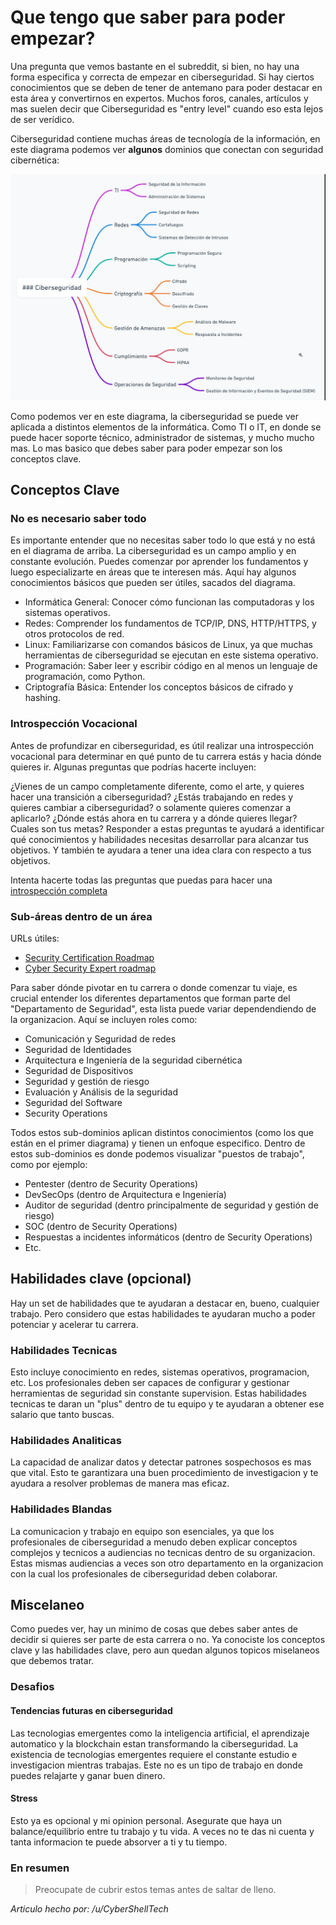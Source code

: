 # Que tengo que saber para poder empezar?

Una pregunta que vemos bastante en el subreddit, si bien, no hay una forma especifica y correcta de empezar en ciberseguridad. Si hay ciertos conocimientos que se deben de tener de antemano para poder destacar en esta área y convertirnos en expertos. Muchos foros, canales, artículos y mas suelen decir que Ciberseguridad es "entry level" cuando eso esta lejos de ser verídico.

Ciberseguridad contiene muchas áreas de tecnología de la información, en este diagrama podemos ver **algunos** dominios que conectan con seguridad cibernética:

![Diagrama](./Conceptos%20de%20Ciberseguridad.png)

Como podemos ver en este diagrama, la ciberseguridad se puede ver aplicada a distintos elementos de la informática. Como TI o IT, en donde se puede hacer soporte técnico, administrador de sistemas, y mucho mucho mas. Lo mas basico que debes saber para poder empezar son los conceptos clave.

## Conceptos Clave

### No es necesario saber todo

Es importante entender que no necesitas saber todo lo que está y no está en el diagrama de arriba. La ciberseguridad es un campo amplio y en constante evolución. Puedes comenzar por aprender los fundamentos y luego especializarte en áreas que te interesen más. Aquí hay algunos conocimientos básicos que pueden ser útiles, sacados del diagrama. 

- Informática General: Conocer cómo funcionan las computadoras y los sistemas operativos.
- Redes: Comprender los fundamentos de TCP/IP, DNS, HTTP/HTTPS, y otros protocolos de red.
- Linux: Familiarizarse con comandos básicos de Linux, ya que muchas herramientas de ciberseguridad se ejecutan en este sistema operativo.
- Programación: Saber leer y escribir código en al menos un lenguaje de programación, como Python.
- Criptografía Básica: Entender los conceptos básicos de cifrado y hashing.

### Introspección Vocacional

Antes de profundizar en ciberseguridad, es útil realizar una introspección vocacional para determinar en qué punto de tu carrera estás y hacia dónde quieres ir. Algunas preguntas que podrías hacerte incluyen:

¿Vienes de un campo completamente diferente, como el arte, y quieres hacer una transición a ciberseguridad?
¿Estás trabajando en redes y quieres cambiar a ciberseguridad? o solamente quieres comenzar a aplicarlo? 
¿Dónde estás ahora en tu carrera y a dónde quieres llegar? Cuales son tus metas? 
Responder a estas preguntas te ayudará a identificar qué conocimientos y habilidades necesitas desarrollar para alcanzar tus objetivos. Y también te ayudara a tener una idea clara con respecto a tus objetivos. 

Intenta hacerte todas las preguntas que puedas para hacer una [introspección completa](https://ideas.ted.com/the-right-way-to-be-introspective-yes-theres-a-wrong-way/)

### Sub-áreas dentro de un área

URLs útiles:
- [Security Certification Roadmap](https://pauljerimy.com/security-certification-roadmap/)
- [Cyber Security Expert roadmap](https://roadmap.sh/cyber-security)

Para saber dónde pivotar en tu carrera o donde comenzar tu viaje, es crucial entender los diferentes departamentos que forman parte del "Departamento de Seguridad", esta lista puede variar dependendiendo de la organizacion. Aquí se incluyen roles como:

- Comunicación y Seguridad de redes
- Seguridad de Identidades
- Arquitectura e Ingeniería de la seguridad cibernética
- Seguridad de Dispositivos
- Seguridad y gestión de riesgo
- Evaluación y Análisis de la seguridad
- Seguridad del Software
- Security Operations

Todos estos sub-dominios aplican distintos conocimientos (como los que están en el primer diagrama) y tienen un enfoque especifico. Dentro de estos sub-dominios es donde podemos visualizar "puestos de trabajo", como por ejemplo: 
- Pentester (dentro de Security Operations)
- DevSecOps (dentro de Arquitectura e Ingeniería)
- Auditor de seguridad (dentro principalmente de seguridad y gestión de riesgo)
- SOC (dentro de Security Operations)
- Respuestas a incidentes informáticos (dentro de Security Operations)
- Etc. 

## Habilidades clave (opcional)

Hay un set de habilidades que te ayudaran a destacar en, bueno, cualquier trabajo. Pero considero que estas habilidades te ayudaran mucho a poder potenciar y acelerar tu carrera. 

### Habilidades Tecnicas

Esto incluye conocimiento en redes, sistemas operativos, programacion, etc. Los profesionales deben ser capaces de configurar y gestionar herramientas de seguridad sin constante supervision. Estas habilidades tecnicas te daran un "plus" dentro de tu equipo y te ayudaran a obtener ese salario que tanto buscas. 

### Habilidades Analiticas

La capacidad de analizar datos y detectar patrones sospechosos es mas que vital. Esto te garantizara una buen procedimiento de investigacion y te ayudara a resolver problemas de manera mas eficaz. 

### Habilidades Blandas 

La comunicacion y trabajo en equipo son esenciales, ya que los profesionales de ciberseguridad a menudo deben explicar conceptos complejos y tecnicos a audiencias no tecnicas dentro de su organizacion. Estas mismas audiencias a veces son otro departamento en la organizacion con la cual los profesionales de ciberseguridad deben colaborar. 

## Miscelaneo 

Como puedes ver, hay un minimo de cosas que debes saber antes de decidir si quieres ser parte de esta carrera o no. Ya conociste los conceptos clave y las habilidades clave, pero aun quedan algunos topicos miselaneos que debemos tratar.

### Desafios

#### Tendencias futuras en ciberseguridad

Las tecnologias emergentes como la inteligencia artificial, el aprendizaje automatico y la blockchain estan transformando la ciberseguridad. La existencia de tecnologias emergentes requiere el constante estudio e investigacion mientras trabajas. Este no es un tipo de trabajo en donde puedes relajarte y ganar buen dinero.

#### Stress 

Esto ya es opcional y mi opinion personal. Asegurate que haya un balance/equilibrio entre tu trabajo y tu vida. A veces no te das ni cuenta y tanta informacion te puede absorver a ti y tu tiempo. 

### En resumen

> Preocupate de cubrir estos temas antes de saltar de lleno.

 _Articulo hecho por: /u/CyberShellTech_